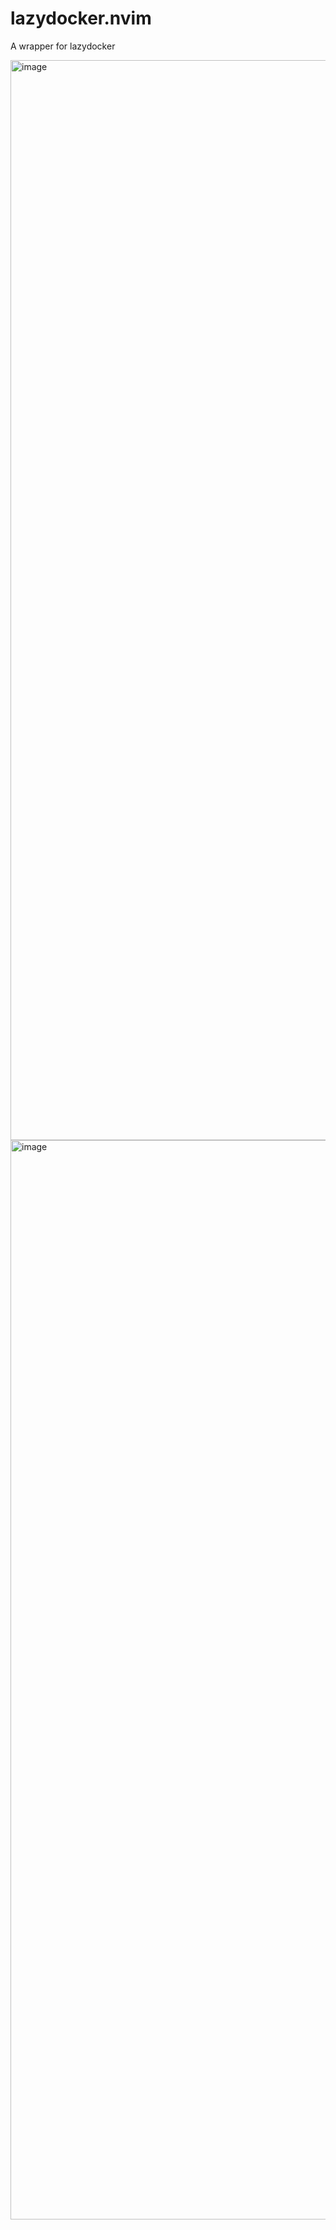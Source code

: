 # lazydocker.nvim
A wrapper for lazydocker

<img width="1728" alt="image" src="https://github.com/mgierada/lazydocker.nvim/assets/23472449/4d29e42c-f6f6-4457-a437-284ca6a98989">


<img width="1727" alt="image" src="https://github.com/mgierada/lazydocker.nvim/assets/23472449/e9226a71-c20f-48d0-8fb8-72d030bd3711">




